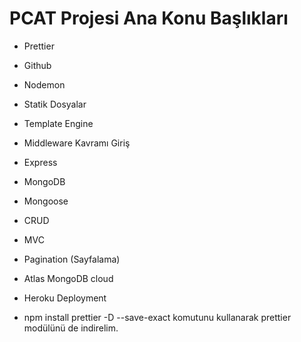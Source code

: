 # PCAT Projesi Ana Konu Başlıkları

- Prettier
- Github
- Nodemon
- Statik Dosyalar
- Template Engine
- Middleware Kavramı Giriş
- Express
- MongoDB
- Mongoose
- CRUD
- MVC
- Pagination (Sayfalama)
- Atlas MongoDB cloud
- Heroku Deployment

- npm install prettier -D --save-exact komutunu kullanarak prettier modülünü de indirelim.